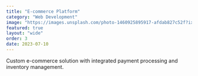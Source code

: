 ```yaml
---
title: "E-commerce Platform"
category: "Web Development"
image: "https://images.unsplash.com/photo-1460925895917-afdab827c52f?ixlib=rb-4.0.3&ixid=M3wxMjA3fDB8MHxwaG90by1wYWdlfHx8fGVufDB8fHx8fA%3D%3D&auto=format&fit=crop&w=800&q=80"
featured: true
layout: "wide"
order: 3
date: 2023-07-10
---
```


Custom e-commerce solution with integrated payment processing and inventory management.

